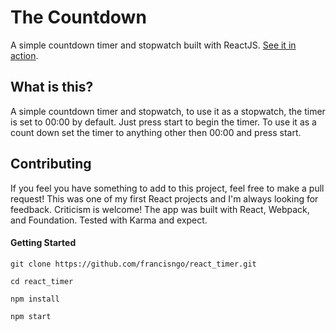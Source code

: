 # The Countdown

A simple countdown timer and stopwatch built with ReactJS. [See it in action](https://pacific-spire-58132.herokuapp.com/).

## What is this?

A simple countdown timer and stopwatch, to use it as a stopwatch, the timer is set to 00:00 by default. Just press start to begin the timer. To use it as a count down set the timer to anything other then 00:00 and press start.


## Contributing

If you feel you have something to add to this project, feel free to make a pull request! This was one of my first React projects and I'm always looking for feedback. Criticism is welcome! The app was built with React, Webpack, and Foundation. Tested with Karma and expect.

#### Getting Started

```
git clone https://github.com/francisngo/react_timer.git

cd react_timer

npm install

npm start
```
